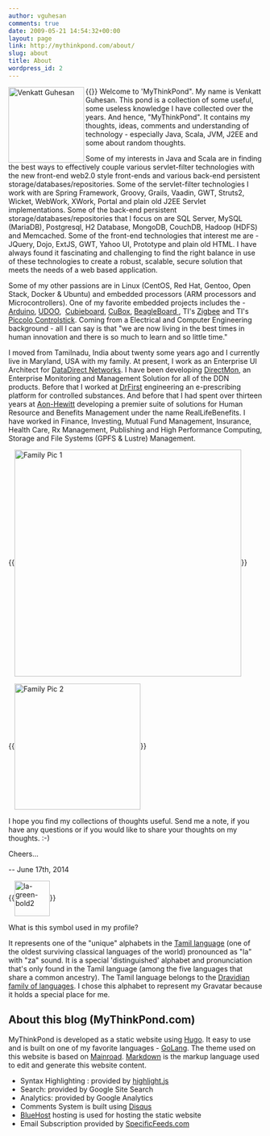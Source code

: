 ```yaml
---
author: vguhesan
comments: true
date: 2009-05-21 14:54:32+00:00
layout: page
link: http://mythinkpond.com/about/
slug: about
title: About
wordpress_id: 2
---
```



{{<img src="/img/common/VenkattGuhesan_Aug2017.jpg" alt="Venkatt Guhesan" width="150"  align="left" class="authorbox__avatar">}}
Welcome to 'MyThinkPond". My name is Venkatt Guhesan. This pond is a collection of some useful, some useless knowledge I have collected over the years. And hence, "MyThinkPond". It contains my thoughts, ideas, comments and understanding of technology - especially Java, Scala, JVM, J2EE and some about random thoughts.


Some of my interests in Java and Scala are in finding the best ways to effectively couple various servlet-filter technologies with the new front-end web2.0 style front-ends and various back-end persistent storage/databases/repositories. Some of the servlet-filter technologies I work with are Spring Framework, Groovy, Grails, Vaadin, GWT, Struts2, Wicket, WebWork, XWork, Portal and plain old J2EE Servlet implementations. Some of the back-end persistent storage/databases/repositories that I focus on are SQL Server, MySQL (MariaDB), Postgresql, H2 Database, MongoDB, CouchDB, Hadoop (HDFS) and Memcached. Some of the front-end technologies that interest me are - JQuery, Dojo, ExtJS, GWT, Yahoo UI, Prototype and plain old HTML. I have always found it fascinating and challenging to find the right balance in use of these technologies to create a robust, scalable, secure solution that meets the needs of a web based application.


Some of my other passions are in Linux (CentOS, Red Hat, Gentoo, Open Stack, Docker & Ubuntu) and embedded processors (ARM processors and Microcontrollers). One of my favorite embedded projects includes the - [Arduino](http://www.arduino.cc/), [UDOO](http://www.udoo.org/),  [Cubieboard](http://cubieboard.org/), [CuBox](http://www.solid-run.com/cubox), [BeagleBoard ](http://beagleboard.org/), TI's [Zigbee](https://www.sparkfun.com/categories/111) and TI's [Piccolo Controlstick](http://focus.ti.com/mcu/docs/mcuprodtoolsw.tsp?sectionId=95&tabId=1222&familyId=916&toolTypeId=1). Coming from a Electrical and Computer Engineering background - all I can say is that "we are now living in the best times in human innovation and there is so much to learn and so little time."


I moved from Tamilnadu, India about twenty some years ago and I currently live in Maryland, USA with my family. At present, I work as an Enterprise UI Architect for [DataDirect Networks](http://www.ddn.com). I have been developing [DirectMon](http://www.ddn.com/products/storage-management-directmon), an Enterprise Monitoring and Management Solution for all of the DDN products. Before that I worked at [DrFirst](http://www.drfirst.com/e-prescribing-for-controlled-substances.jsp) engineering an e-prescribing platform for controlled substances. And before that I had spent over thirteen years at [Aon-Hewitt](http://www.aon.com/human-capital-consulting/benefits-admin/default.jsp) developing a premier suite of solutions for Human Resource and Benefits Management under the name RealLifeBenefits. I have worked in Finance, Investing, Mutual Fund Management, Insurance, Health Care, Rx Management, Publishing and High Performance Computing, Storage and File Systems (GPFS & Lustre) Management.


{{<img src="/img/2009/05/imag0202-smile-2.jpg" alt="Family Pic 1" width="450"  align="center">}}

{{<img src="/img/2009/05/guhesan_family_photo_sml.jpg" alt="Family Pic 2" width="250" align="center">}}



I hope you find my collections of thoughts useful. Send me a note, if you have any questions or if you would like to share your thoughts on my thoughts. :-)

Cheers...

-- June 17th, 2014

{{<img src="/img/2009/05/la-green-bold2.jpg" alt="la-green-bold2" width="70"  align="center">}}

What is this symbol used in my profile?

It represents one of the "unique" alphabets in the [Tamil language](http://en.wikipedia.org/wiki/Tamil_language) (one of the oldest surviving classical languages of the world) pronounced as "la" with "za" sound. It is a special 'distinguished' alphabet and pronunciation that's only found in the Tamil language (among the five languages that share a common ancestry). The Tamil language belongs to the [Dravidian family of languages](http://en.wikipedia.org/wiki/Dravidian_languages). I chose this alphabet to represent my Gravatar because it holds a special place for me.

## About this blog (MyThinkPond.com) 

MyThinkPond is developed as a static website using [Hugo](https://gohugo.io/). It easy to use and is built on one of my favorite languages - [GoLang](https://golang.org/). The theme used on this website is based on [Mainroad](https://github.com/Vimux/Mainroad/). [Markdown](https://en.wikipedia.org/wiki/Markdown) is the markup language used to edit and generate this website content.

  * Syntax Highlighting : provided by [highlight.js](https://highlightjs.org/)
  * Search: provided by Google Site Search
  * Analytics: provided by Google Analytics
  * Comments System is built using [Disqus](https://disqus.com/)
  * [BlueHost](https://www.bluehost.com/) hosting is used for hosting the static website
  * Email Subscription provided by [SpecificFeeds.com](https://www.specificfeeds.com/)





